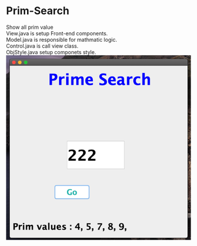 # Prim-Search
Show all prim value<br>
View.java is setup Front-end components.<br>
Model.java is responsible for mathmatic logic.<br>
Control.java is call view class.<br>
ObjStyle.java setup componets style.<br>
![image](https://github.com/Oliver-Java-Code/Prim-Search/blob/master/Prime%20Search.png)
